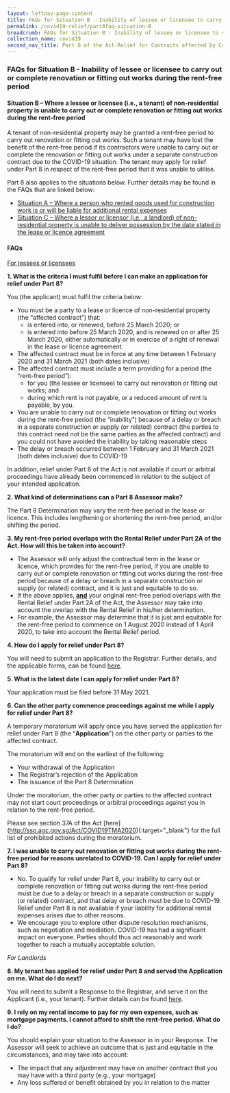 ```yaml
---
layout: leftnav-page-content
title: FAQs for Situation B - Inability of lessee or licensee to carry out or complete renovation or fitting out works during the rent-free period
permalink: /covid19-relief/part8faq-situation-B
breadcrumb: FAQs for Situation B - Inability of lessee or licensee to carry out or complete renovation or fitting out works during the rent-free period
collection_name: covid19
second_nav_title: Part 8 of the Act-Relief for Contracts affected by Construction Delays
---
```



### FAQs for Situation B - Inability of lessee or licensee to carry out or complete renovation or fitting out works during the rent-free period  ###
#### Situation B – Where a lessee or licensee (i.e., a tenant) of non-residential property is unable to carry out or complete renovation or fitting out works during the rent-free period ####

A tenant of non-residential property may be granted a rent-free period to carry out renovation or fitting out works. Such a tenant may have lost the benefit of the rent-free period if its contractors were unable to carry out or complete the renovation or fitting out works under a separate construction contract due to the COVID-19 situation. The tenant may apply for relief under Part 8 in respect of the rent-free period that it was unable to utilise.

Part 8 also applies to the situations below. Further details may be found in the FAQs that are linked below: 
* [Situation A – Where a person who rented goods used for construction work is or will be liable for additional rental expenses](/covid19-relief/part8faq-situation-A)  
* [Situation C – Where a lessor or licensor (i.e., a landlord) of non-residential property is unable to deliver possession by the date stated in the lease or licence agreement](/covid19-relief/part8faq-situation-C)  
 
#### FAQs ####

<u>For lessees or licensees</u>

**1.	What is the criteria I must fulfil before I can make an application for relief under Part 8?** 

You (the applicant) must fulfil the criteria below: 
* You must be a party to a lease or licence of non-residential property (the “affected contract”) that:
  *	is entered into, or renewed, before 25 March 2020; or
  * is entered into before 25 March 2020, and is renewed on or after 25 March 2020, either automatically or in exercise of a right of renewal in the lease or licence agreement.
* The affected contract must be in force at any time between 1 February 2020 and 31 March 2021 (both dates inclusive) 
* The affected contract must include a term providing for a period (the “rent-free period”): 
  *	for you (the lessee or licensee) to carry out renovation or fitting out works; and 
  *	during which rent is not payable, or a reduced amount of rent is payable, by you. 
* You are unable to carry out or complete renovation or fitting out works during the rent-free period (the “inability”) because of a delay or breach in a separate construction or supply (or related) contract (the parties to this contract need not be the same parties as the affected contract) and you could not have avoided the inability by taking reasonable steps 
* The delay or breach occurred between 1 February and 31 March 2021 (both dates inclusive) due to COVID-19

In addition, relief under Part 8 of the Act is not available if court or arbitral proceedings have already been commenced in relation to the subject of your intended application. 

**2.	What kind of determinations can a Part 8 Assessor make?** 

The Part 8 Determination may vary the rent-free period in the lease or licence. This includes lengthening or shortening the rent-free period, and/or shifting the period. 

**3.	My rent-free period overlaps with the Rental Relief under Part 2A of the Act. How will this be taken into account?** 

* The Assessor will only adjust the contractual term in the lease or licence, which provides for the rent-free period, if you are unable to carry out or complete renovation or fitting out works during the rent-free period because of a delay or breach in a separate construction or supply (or related) contract, and it is just and equitable to do so. 
* If the above applies, **<u>and</u>** your original rent-free period overlaps with the Rental Relief under Part 2A of the Act, the Assessor may take into account the overlap with the Rental Relief in his/her determination. 
* For example, the Assessor may determine that it is just and equitable for the rent-free period to commence on 1 August 2020 instead of 1 April 2020, to take into account the Rental Relief period. 

**4.	How do I apply for relief under Part 8?** 

You will need to submit an application to the Registrar. Further details, and the applicable forms, can be found [here](/covid19-relief/key-steps-in-part8). 

**5.	What is the latest date I can apply for relief under Part 8?** 

Your application must be filed before 31 May 2021.  

**6.	Can the other party commence proceedings against me while I apply for relief under Part 8?** 


A temporary moratorium will apply once you have served the application for relief under Part 8 (the “**Application**”) on the other party or parties to the affected contract. 

The moratorium will end on the earliest of the following: 
* Your withdrawal of the Application 
* The Registrar’s rejection of the Application 
* The issuance of the Part 8 Determination 

Under the moratorium, the other party or parties to the affected contract may not start court proceedings or arbitral proceedings against you in relation to the rent-free period. 

Please see section 37A of the Act [here] (http://sso.agc.gov.sg/Act/COVID19TMA2020){:target="_blank"} for the full list of prohibited actions during the moratorium. 

**7.	I was unable to carry out renovation or fitting out works during the rent-free period for reasons unrelated to COVID-19. Can I apply for relief under Part 8?** 

* No. To qualify for relief under Part 8, your inability to carry out or complete renovation or fitting out works during the rent-free period must be due to a delay or breach in a separate construction or supply (or related) contract, and that delay or breach must be due to COVID-19. Relief under Part 8 is not available if your liability for additional rental expenses arises due to other reasons. 
* We encourage you to explore other dispute resolution mechanisms, such as negotiation and mediation. COVID-19 has had a significant impact on everyone. Parties should thus act reasonably and work together to reach a mutually acceptable solution. 

<i>For Landlords</i> 

**8.	My tenant has applied for relief under Part 8 and served the Application on me. What do I do next?** 

You will need to submit a Response to the Registrar, and serve it on the Applicant (i.e., your tenant). Further details can be found [here](/covid19-relief/key-steps-in-part8).  

**9.	I rely on my rental income to pay for my own expenses, such as mortgage payments. I cannot afford to shift the rent-free period. What do I do?** 

You should explain your situation to the Assessor in in your Response. The Assessor will seek to achieve an outcome that is just and equitable in the circumstances, and may take into account: 
* The impact that any adjustment may have on another contract that you may have with a third party (e.g., your mortgage) 
* Any loss suffered or benefit obtained by you in relation to the matter
